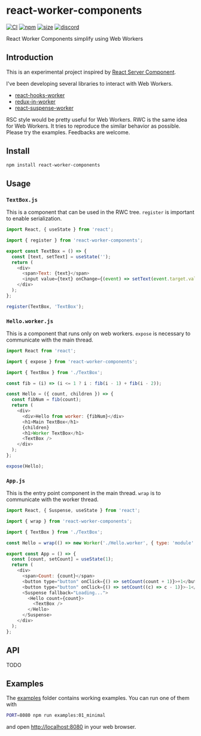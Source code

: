 # react-worker-components

[![CI](https://img.shields.io/github/workflow/status/dai-shi/react-worker-components/CI)](https://github.com/dai-shi/react-worker-components/actions?query=workflow%3ACI)
[![npm](https://img.shields.io/npm/v/react-worker-components)](https://www.npmjs.com/package/react-worker-components)
[![size](https://img.shields.io/bundlephobia/minzip/react-worker-components)](https://bundlephobia.com/result?p=react-worker-components)
[![discord](https://img.shields.io/discord/627656437971288081)](https://discord.gg/MrQdmzd)

React Worker Components simplify using Web Workers

## Introduction

This is an experimental project inspired by
[React Server Component](https://reactjs.org/blog/2020/12/21/data-fetching-with-react-server-components.html).

I've been developing several libraries to interact with Web Workers.
- [react-hooks-worker](https://github.com/dai-shi/react-hooks-worker)
- [redux-in-worker](https://github.com/dai-shi/redux-in-worker)
- [react-suspense-worker](https://github.com/dai-shi/react-suspense-worker)

RSC style would be pretty useful for Web Workers.
RWC is the same idea for Web Workers.
It tries to reproduce the similar behavior as possible.
Please try the examples. Feedbacks are welcome.

## Install

```bash
npm install react-worker-components
```

## Usage

### `TextBox.js`

This is a component that can be used in the RWC tree.
`register` is important to enable serialization.

```js
import React, { useState } from 'react';

import { register } from 'react-worker-components';

export const TextBox = () => {
  const [text, setText] = useState('');
  return (
    <div>
      <span>Text: {text}</span>
      <input value={text} onChange={(event) => setText(event.target.value)} />
    </div>
  );
};

register(TextBox, 'TextBox');
```

### `Hello.worker.js`

This is a component that runs only on web workers.
`expose` is necessary to communicate with the main thread.

```js
import React from 'react';

import { expose } from 'react-worker-components';

import { TextBox } from './TextBox';

const fib = (i) => (i <= 1 ? i : fib(i - 1) + fib(i - 2));

const Hello = ({ count, children }) => {
  const fibNum = fib(count);
  return (
    <div>
      <div>Hello from worker: {fibNum}</div>
      <h1>Main TextBox</h1>
      {children}
      <h1>Worker TextBox</h1>
      <TextBox />
    </div>
  );
};

expose(Hello);
```

### `App.js`

This is the entry point component in the main thread.
`wrap` is to communicate with the worker thread.

```js
import React, { Suspense, useState } from 'react';

import { wrap } from 'react-worker-components';

import { TextBox } from './TextBox';

const Hello = wrap(() => new Worker('./Hello.worker', { type: 'module' }));

export const App = () => {
  const [count, setCount] = useState(1);
  return (
    <div>
      <span>Count: {count}</span>
      <button type="button" onClick={() => setCount(count + 1)}>+1</button>
      <button type="button" onClick={() => setCount((c) => c - 1)}>-1</button>
      <Suspense fallback="Loading...">
        <Hello count={count}>
          <TextBox />
        </Hello>
      </Suspense>
    </div>
  );
};
```

## API

<!-- Generated by documentation.js. Update this documentation by updating the source code. -->

TODO

## Examples

The [examples](examples) folder contains working examples.
You can run one of them with

```bash
PORT=8080 npm run examples:01_minimal
```

and open <http://localhost:8080> in your web browser.

